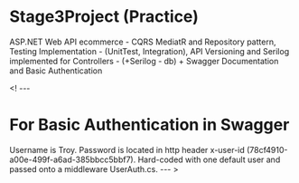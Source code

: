 # Stage3Project (Practice)
ASP.NET Web API ecommerce - CQRS MediatR and Repository pattern, Testing Implementation - (UnitTest, Integration), API Versioning and Serilog implemented for Controllers - (+Serilog - db) + Swagger Documentation and Basic Authentication

<! --- 
# For Basic Authentication in Swagger
Username is Troy.
Password is located in http header x-user-id (78cf4910-a00e-499f-a6ad-385bbcc5bbf7).
Hard-coded with one default user and passed onto a middleware UserAuth.cs.
--- >
